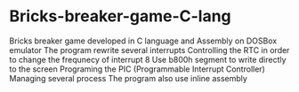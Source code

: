 # Bricks-breaker-game-C-lang
Bricks breaker game developed in C language and Assembly on DOSBox emulator
The program rewrite several interrupts
Controlling the RTC in order to change the frequnecy of interrupt 8
Use b800h segment to write directly to the screen
Programing the PIC (Programmable Interrupt Controller)
Managing several process
The program also use inline assembly
